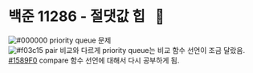 # 백준 11286 - 절댓값 힙 &nbsp; :red_circle:
![#000000](https://placehold.it/15/000000/000000?text=+) priority queue 문제  
![#f03c15](https://placehold.it/15/f03c15/000000?text=+) pair 비교와 다르게 priority queue는 비교 함수 선언이 조금 달랐음.  
[#1589F0](https://placehold.it/15/1589F0/000000?text=+) compare 함수 선언에 대해서 다시 공부하게 됨.    

